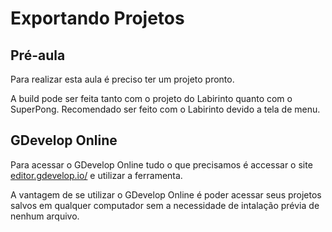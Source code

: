 # Exportando Projetos

## Pré-aula
Para realizar esta aula é preciso ter um projeto pronto.

A build pode ser feita tanto com o projeto do Labirinto quanto com o SuperPong. Recomendado ser feito com o Labirinto devido a tela de menu.

## GDevelop Online
Para acessar o GDevelop Online tudo o que precisamos é accessar o site [editor.gdevelop.io/](https://editor.gdevelop.io/) e utilizar a ferramenta.

A vantagem de se utilizar o GDevelop Online é poder acessar seus projetos salvos em qualquer computador sem a necessidade de intalação prévia de nenhum arquivo.